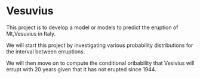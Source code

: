 # Vesuvius
This project is to develop a model or models to predict the eruption of 
Mt,Vesuvius in Italy.  

We will start this project by investigating various probability distributions
for the interval between erruptions.

We will then move on to compute the conditional oribability that Vesivius will
errupt with 20 years given that it has not erupted since 1944.


